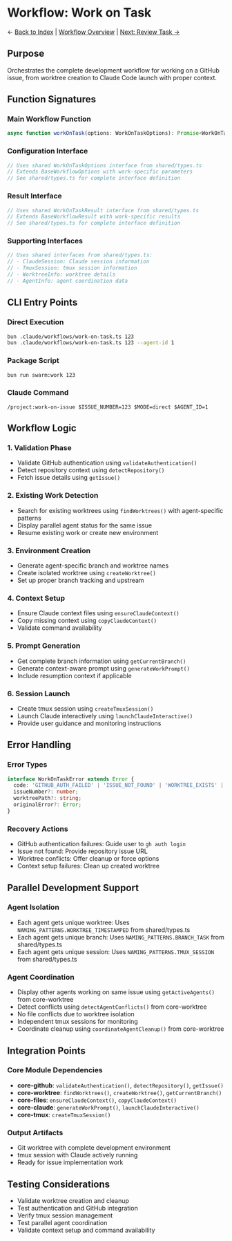 # Workflow: Work on Task

← [Back to Index](../README.md) | [Workflow Overview](../03-workflows.md) | [Next: Review Task →](./review-task.md)

## Purpose
Orchestrates the complete development workflow for working on a GitHub issue, from worktree creation to Claude Code launch with proper context.

## Function Signatures

### Main Workflow Function
```typescript
async function workOnTask(options: WorkOnTaskOptions): Promise<WorkOnTaskResult>
```

### Configuration Interface
```typescript
// Uses shared WorkOnTaskOptions interface from shared/types.ts
// Extends BaseWorkflowOptions with work-specific parameters
// See shared/types.ts for complete interface definition
```

### Result Interface
```typescript
// Uses shared WorkOnTaskResult interface from shared/types.ts
// Extends BaseWorkflowResult with work-specific results
// See shared/types.ts for complete interface definition
```

### Supporting Interfaces
```typescript
// Uses shared interfaces from shared/types.ts:
// - ClaudeSession: Claude session information
// - TmuxSession: tmux session information  
// - WorktreeInfo: worktree details
// - AgentInfo: agent coordination data
```

## CLI Entry Points

### Direct Execution
```bash
bun .claude/workflows/work-on-task.ts 123
bun .claude/workflows/work-on-task.ts 123 --agent-id 1
```

### Package Script
```bash
bun run swarm:work 123
```

### Claude Command
```
/project:work-on-issue $ISSUE_NUMBER=123 $MODE=direct $AGENT_ID=1
```

## Workflow Logic

### 1. Validation Phase
- Validate GitHub authentication using `validateAuthentication()`
- Detect repository context using `detectRepository()`
- Fetch issue details using `getIssue()`

### 2. Existing Work Detection
- Search for existing worktrees using `findWorktrees()` with agent-specific patterns
- Display parallel agent status for the same issue
- Resume existing work or create new environment

### 3. Environment Creation
- Generate agent-specific branch and worktree names
- Create isolated worktree using `createWorktree()`
- Set up proper branch tracking and upstream

### 4. Context Setup
- Ensure Claude context files using `ensureClaudeContext()`
- Copy missing context using `copyClaudeContext()`
- Validate command availability

### 5. Prompt Generation
- Get complete branch information using `getCurrentBranch()`
- Generate context-aware prompt using `generateWorkPrompt()`
- Include resumption context if applicable

### 6. Session Launch
- Create tmux session using `createTmuxSession()`
- Launch Claude interactively using `launchClaudeInteractive()`
- Provide user guidance and monitoring instructions

## Error Handling

### Error Types
```typescript
interface WorkOnTaskError extends Error {
  code: 'GITHUB_AUTH_FAILED' | 'ISSUE_NOT_FOUND' | 'WORKTREE_EXISTS' | 'CONTEXT_SETUP_FAILED';
  issueNumber?: number;
  worktreePath?: string;
  originalError?: Error;
}
```

### Recovery Actions
- GitHub authentication failures: Guide user to `gh auth login`
- Issue not found: Provide repository issue URL
- Worktree conflicts: Offer cleanup or force options
- Context setup failures: Clean up created worktree

## Parallel Development Support

### Agent Isolation
- Each agent gets unique worktree: Uses `NAMING_PATTERNS.WORKTREE_TIMESTAMPED` from shared/types.ts
- Each agent gets unique branch: Uses `NAMING_PATTERNS.BRANCH_TASK` from shared/types.ts  
- Each agent gets unique session: Uses `NAMING_PATTERNS.TMUX_SESSION` from shared/types.ts

### Agent Coordination
- Display other agents working on same issue using `getActiveAgents()` from core-worktree
- Detect conflicts using `detectAgentConflicts()` from core-worktree
- No file conflicts due to worktree isolation
- Independent tmux sessions for monitoring
- Coordinate cleanup using `coordinateAgentCleanup()` from core-worktree

## Integration Points

### Core Module Dependencies
- **core-github**: `validateAuthentication()`, `detectRepository()`, `getIssue()`
- **core-worktree**: `findWorktrees()`, `createWorktree()`, `getCurrentBranch()`
- **core-files**: `ensureClaudeContext()`, `copyClaudeContext()`
- **core-claude**: `generateWorkPrompt()`, `launchClaudeInteractive()`
- **core-tmux**: `createTmuxSession()`

### Output Artifacts
- Git worktree with complete development environment
- tmux session with Claude actively running
- Ready for issue implementation work

## Testing Considerations
- Validate worktree creation and cleanup
- Test authentication and GitHub integration
- Verify tmux session management
- Test parallel agent coordination
- Validate context setup and command availability